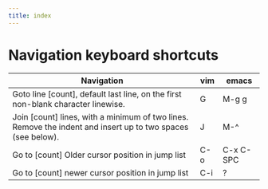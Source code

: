 ```yaml
---
title: index
---
```


# Navigation keyboard shortcuts #

| Navigation | vim | emacs |
| ---------- | --- | ----- |
| Goto line [count], default last line, on the first non-blank character linewise. | G | M-g g |
| Join [count] lines, with a minimum of two lines. Remove the indent and insert up to two spaces (see below). | J | M-^ |
| Go to [count] Older cursor position in jump list | C-o | C-x C-SPC |
| Go to [count] newer cursor position in jump list | C-i | ? |
